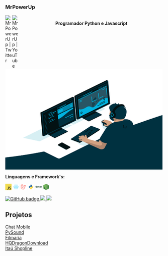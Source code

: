 ### MrPowerUp
<div>
<!--<a href="https://discord.gg/rPfYYFgd">
  <img align="left" alt="MrPowerUp Discord" width="22px" src="https://raw.githubusercontent.com/peterthehan/peterthehan/master/assets/discord.svg" />
</a>
-->
<a href="https://twitter.com/Guuh_882YT">
  <img align="left" alt="MrPowerUp | Twitter" width="22px" src="https://raw.githubusercontent.com/peterthehan/peterthehan/master/assets/twitter.svg" />
</a>
  <a href="https://www.youtube.com/channel/UC6JuvYDZgOoI83Qp9A8oEQQ">
  <img align="left" alt="MrPowerUp | YouTube" width="22px" src="https://raw.githubusercontent.com/peterthehan/peterthehan/master/assets/youtube.svg" />
</a>
<!-- <a href="https://www.linkedin.com/in/abhisheknaiidu/">
  <img align="left" alt="Abhishek's LinkedIN" width="22px" src="https://raw.githubusercontent.com/peterthehan/peterthehan/master/assets/linkedin.svg" />
</a> -->

<br />
<center>
  <strong>Programador Python e Javascript</strong>
</center>
<br />
<img align="center" alt="GIF" src="https://github.com/MrPowerUp82/MrPowerUp82/blob/main/code.gif?raw=true" width="500" height="320" />

**Linguagens e Framework's:**  
  
<code><img height="20" src="https://raw.githubusercontent.com/github/explore/80688e429a7d4ef2fca1e82350fe8e3517d3494d/topics/javascript/javascript.png"></code>
<code><img height="20" src="https://raw.githubusercontent.com/github/explore/80688e429a7d4ef2fca1e82350fe8e3517d3494d/topics/react/react.png"></code>
<code><img height="20" src="https://raw.githubusercontent.com/github/explore/56a826d05cf762b2b50ecbe7d492a839b04f3fbf/topics/laravel/laravel.png"></code>
<code><img height="20" src="https://raw.githubusercontent.com/github/explore/80688e429a7d4ef2fca1e82350fe8e3517d3494d/topics/python/python.png"></code>
<code><img height="20" src="https://raw.githubusercontent.com/github/explore/7456fdff59816d37ef383a6c8f32a26ff7332db2/topics/django/django.png"></code>
<code><img height="20" src="https://raw.githubusercontent.com/github/explore/80688e429a7d4ef2fca1e82350fe8e3517d3494d/topics/nodejs/nodejs.png"></code>

<p align="left">
  <a href="https://github.com/MrPowerUp82?tab=followers">
    <img src="https://img.shields.io/github/followers/MrPowerUp82?style=for-the-badge" alt="GitHub badge" />
  </a>
  <a href="https://twitter.com/Guuh_882YT">
    <img src="https://img.shields.io/twitter/follow/Guuh_882YT?style=for-the-badge" />
  </a>
  <a href="https://www.youtube.com/channel/UC6JuvYDZgOoI83Qp9A8oEQQ?sub_confirmation=1">
    <img src="https://img.shields.io/youtube/channel/subscribers/UC6JuvYDZgOoI83Qp9A8oEQQ?style=for-the-badge" />
  </a>
</p>
</div>
<h2>Projetos</h2>
<a href="https://github.com/MrPowerUp82/chat-mobile">Chat Mobile</a><br/>
<a href="https://github.com/MrPowerUp82/Eel-MusicPlayer-Python">PySound</a><br/>
<a href="https://github.com/MrPowerUp82/filmaria-mobile">Filmaria</a><br/>
<a href="https://github.com/MrPowerUp82/hqdragondownload">HQDragonDownload</a><br/>
<a href="https://github.com/MrPowerUp82/python_itaushopline">Itaú Shopline</a>


